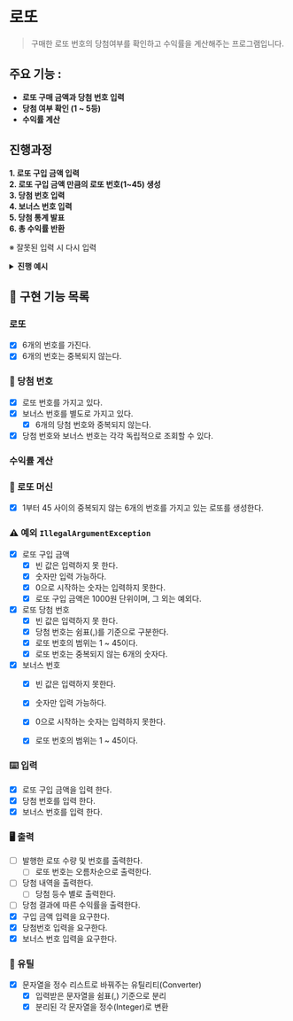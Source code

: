 # 로또

> 구매한 로또 번호의 당첨여부를 확인하고 수익률을 계산해주는 프로그램입니다.

## 주요 기능 :
- **로또 구매 금액과 당첨 번호 입력**
- **당첨 여부 확인 (1 ~ 5등)**
- **수익률 계산**


## 진행과정 
**1. 로또 구입 금액 입력**  <br>
**2. 로또 구입 금액 만큼의 로또 번호(1~45) 생성**  <br>
**3. 당첨 번호 입력** <br>
**4. 보너스 번호 입력** <br>
**5. 당첨 통계 발표** <br>
**6. 총 수익률 반환** <br>

※ 잘못된 입력 시 다시 입력
<details><summary> <strong>진행 예시 </strong>
</summary>  

```text
구입금액을 입력해 주세요.
8000

8개를 구매했습니다.
[8, 21, 23, 41, 42, 43] 
[3, 5, 11, 16, 32, 38] 
[7, 11, 16, 35, 36, 44] 
[1, 8, 11, 31, 41, 42] 
[13, 14, 16, 38, 42, 45] 
[7, 11, 30, 40, 42, 43] 
[2, 13, 22, 32, 38, 45] 
[1, 3, 5, 14, 22, 45]

당첨 번호를 입력해 주세요.
1,2,3,4,5,6

보너스 번호를 입력해 주세요.
7

당첨 통계
---
3개 일치 (5,000원) - 1개
4개 일치 (50,000원) - 0개
5개 일치 (1,500,000원) - 0개
5개 일치, 보너스 볼 일치 (30,000,000원) - 0개
6개 일치 (2,000,000,000원) - 0개
총 수익률은 62.5%입니다.
```
</details>

## 📌 구현 기능 목록

### 로또
- [x] 6개의 번호를 가진다.
- [x] 6개의 번호는 중복되지 않는다.
### 🎉 당첨 번호
- [x] 로또 번호를 가지고 있다.
- [x] 보너스 번호를 별도로 가지고 있다.
  - [x] 6개의 당첨 번호와 중복되지 않는다.
- [x] 당첨 번호와 보너스 번호는 각각 독립적으로 조회할 수 있다.
### 수익률 계산

### 🎰 로또 머신
- [x] 1부터 45 사이의 중복되지 않는 6개의 번호를 가지고 있는 로또를 생성한다.
### ⚠️ 예외 ```IllegalArgumentException```
- [x] 로또 구입 금액
  - [x] 빈 값은 입력하지 못 한다.
  - [x] 숫자만 입력 가능하다.
  - [x] 0으로 시작하는 숫자는 입력하지 못한다.
  - [x] 로또 구입 금액은 1000원 단위이며, 그 외는 예외다.
- [x] 로또 당첨 번호 
  - [x] 빈 값은 입력하지 못 한다.
  - [x] 당첨 번호는 쉼표(,)를 기준으로 구분한다.
  - [x] 로또 번호의 범위는 1 ~ 45이다.
  - [x] 로또 번호는 중복되지 않는 6개의 숫자다.
- [x] 보너스 번호
  - [x] 빈 값은 입력하지 못한다.
  - [x] 숫자만 입력 가능하다.
  - [x] 0으로 시작하는 숫자는 입력하지 못한다.
  - [x] 로또 번호의 범위는 1 ~ 45이다.


### ⌨️ 입력
- [x] 로또 구입 금액을 입력 한다.
- [x] 당첨 번호를 입력 한다.
- [x] 보너스 번호를 입력 한다.

### 🖥️ 출력
- [ ] 발행한 로또 수량 및 번호를 출력한다.
  - [ ] 로또 번호는 오름차순으로 출력한다.
- [ ] 당첨 내역을 출력한다.
  - [ ] 당첨 등수 별로 출력한다.
- [ ] 당첨 결과에 따른 수익률을 출력한다.
- [x] 구입 금액 입력을 요구한다.
- [x] 당첨번호 입력을 요구한다.
- [x] 보너스 번호 입력을 요구한다.

### 🔧 유틸
- [x] 문자열을 정수 리스트로 바꿔주는 유틸리티(Converter)
  - [x] 입력받은 문자열을 쉼표(,) 기준으로 분리
  - [x] 분리된 각 문자열을 정수(Integer)로 변환